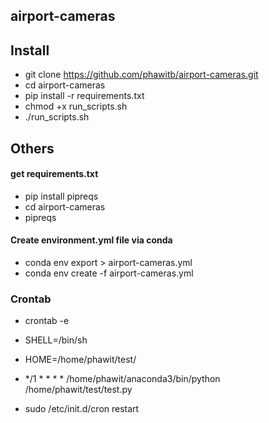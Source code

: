 ## airport-cameras

## Install
- git clone https://github.com/phawitb/airport-cameras.git
- cd airport-cameras
- pip install -r requirements.txt
- chmod +x run_scripts.sh
- ./run_scripts.sh

## Others
#### get requirements.txt
- pip install pipreqs
- cd airport-cameras
- pipreqs

#### Create environment.yml file via conda
- conda env export > airport-cameras.yml
- conda env create -f airport-cameras.yml

### Crontab
- crontab -e

- SHELL=/bin/sh
- HOME=/home/phawit/test/
- */1 * * * * /home/phawit/anaconda3/bin/python /home/phawit/test/test.py

- sudo /etc/init.d/cron restart



